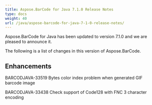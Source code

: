 ```yaml
---
title: Aspose.BarCode for Java 7.1.0 Release Notes
type: docs
weight: 40
url: /java/aspose-barcode-for-java-7-1-0-release-notes/
---
```


Aspose.BarCode for Java has been updated to version 7.1.0 and we are pleased to announce it.

The following is a list of changes in this version of Aspose.BarCode.
## **Enhancements**
BARCODJAVA-33519 Bytes color index problem when generated GIF barcode image

BARCODJAVA-33438 Check support of Code128 with FNC 3 character encoding
